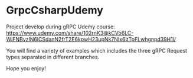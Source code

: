 # GrpcCsharpUdemy
Project develop during gRPC Udemy course: https://www.udemy.com/share/102rnK3@kCVo6LC-WiFNBvzIN6lCSdanN2frT2E6kpwH23upNk7NIx6ItTpFLwhgnpd39H1l/

You will find a variety of examples which includes the three gRPC Request types separated in different branches.

Hope you enjoy!
